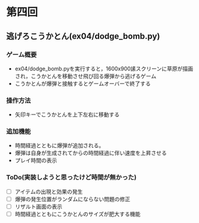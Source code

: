 # 第四回
## 逃げろこうかとん(ex04/dodge_bomb.py)
### ゲーム概要
- ex04/dodge_bomb.pyを実行すると，1600x900䛾スクリーンに草原が描画され，こうかとんを移動させ飛び回る爆弾から逃げるゲーム
- こうかとんが爆弾と接触するとゲームオーバーで終了する
### 操作方法
- 矢印キーでこうかとんを上下左右に移動する
### 追加機能
- 時間経過とともに爆弾が追加される。
- 爆弾は自身が生成されてからの時間経過に伴い速度を上昇させる
- プレイ時間の表示
### ToDo(実装しようと思ったけど時間が無かった)
- [ ] アイテムの出現と効果の発生
- [ ] 爆弾の発生位置がランダムにならない問題の修正
- [ ] リザルト画面の表示
- [ ] 時間経過とともにこうかとんのサイズが肥大する機能